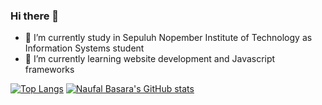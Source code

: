 ### Hi there 👋

- 🔭 I’m currently study in Sepuluh Nopember Institute of Technology as Information Systems student
- 🌱 I’m currently learning website development and Javascript frameworks

[![Top Langs](https://github-readme-stats.vercel.app/api/top-langs/?username=naufalbasara&theme=ocean_dark&layout=compact)](https://github.com/anuraghazra/github-readme-stats)
[![Naufal Basara's GitHub stats](https://github-readme-stats.vercel.app/api?username=naufalbasara&hide=issues&theme=ocean_dark)](https://github.com/anuraghazra/github-readme-stats)


